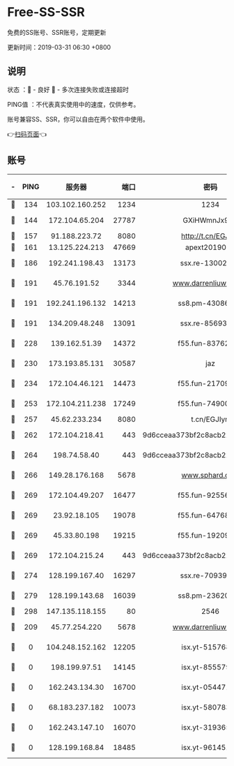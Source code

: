 # Free-SS-SSR

免费的SS账号、SSR账号，定期更新

更新时间：2019-03-31 06:30 +0800

## 说明

状态     ：🙂 - 良好 🙁 - 多次连接失败或连接超时

PING值   ：不代表真实使用中的速度，仅供参考。

账号兼容SS、SSR，你可以自由在两个软件中使用。

👉[扫码页面](https://liesauer.github.io/Free-SS-SSR/)👈

## 账号

|-|PING|服务器|端口|密码|加密方式|区域|
|:----:|:----:|:-----:|-----:|:----:|:----:|:----:|
|🙂|134|103.102.160.252|1234|1234|rc4-md5|JP|
|🙂|144|172.104.65.204|27787|GXiHWmnJx94S|aes-256-cfb|JP|
|🙂|157|91.188.223.72|8080|http://t.cn/EGJIyrl|rc4-md5|RU|
|🙂|161|13.125.224.213|47669|apext2019001|chacha20|KR|
|🙂|186|192.241.198.43|13173|ssx.re-13002035|aes-256-cfb|US|
|🙂|191|45.76.191.52|3344|www.darrenliuwei.com|aes-256-cfb|JP|
|🙂|191|192.241.196.132|14213|ss8.pm-43086364|aes-256-cfb|US|
|🙂|191|134.209.48.248|13091|ssx.re-85693454|aes-256-cfb|US|
|🙂|228|139.162.51.39|14372|f55.fun-83762221|aes-256-cfb|SG|
|🙂|230|173.193.85.131|30587|jaz|aes-256-cfb|US|
|🙂|234|172.104.46.121|14473|f55.fun-21709141|aes-256-cfb|SG|
|🙂|253|172.104.211.238|17249|f55.fun-74900529|aes-256-cfb|US|
|🙂|257|45.62.233.234|8080|t.cn/EGJIyrl|rc4-md5|CA|
|🙂|262|172.104.218.41|443|9d6cceaa373bf2c8acb22e60b6a58be6|aes-256-cfb|US|
|🙂|264|198.74.58.40|443|9d6cceaa373bf2c8acb22e60b6a58be6|aes-256-cfb|US|
|🙂|266|149.28.176.168|5678|www.sphard.com|aes-256-cfb|AU|
|🙂|269|172.104.49.207|16477|f55.fun-92556550|aes-256-cfb|SG|
|🙂|269|23.92.18.105|19078|f55.fun-64768572|aes-256-cfb|US|
|🙂|269|45.33.80.198|19215|f55.fun-19209490|aes-256-cfb|US|
|🙂|269|172.104.215.24|443|9d6cceaa373bf2c8acb22e60b6a58be6|aes-256-cfb|US|
|🙂|274|128.199.167.40|16297|ssx.re-70939719|aes-256-cfb|SG|
|🙂|279|128.199.143.68|16039|ss8.pm-23620384|aes-256-cfb|SG|
|🙂|298|147.135.118.155|80|2546|chacha20|US|
|🙂|209|45.77.254.220|5678|www.darrenliuwei.com|aes-256-cfb|SG|
|🙁|0|104.248.152.162|12205|isx.yt-51576828|aes-256-cfb|SG|
|🙁|0|198.199.97.51|14145|isx.yt-85557924|aes-256-cfb|US|
|🙁|0|162.243.134.30|16700|isx.yt-05447189|aes-256-cfb|US|
|🙁|0|68.183.237.182|10073|isx.yt-58078392|aes-256-cfb|SG|
|🙁|0|162.243.147.10|16070|isx.yt-31936504|aes-256-cfb|US|
|🙁|0|128.199.168.84|18485|isx.yt-96145111|aes-256-cfb|SG|
